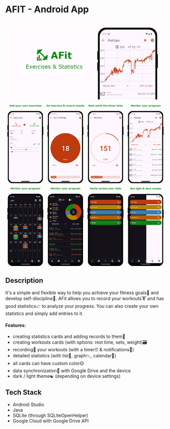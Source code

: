 # AFIT - Android App

<img src="https://github.com/lestec-al/afit/raw/master/readme_logo.png"/>

<img src="https://github.com/lestec-al/afit/raw/master/readme_pic.png"/>

## Description
It's a simple and flexible way to help you achieve your fitness goals💪 and develop self-discipline🧘.
AFit allows you to record your workouts🏋️ and has good statistics📈 to analyze your progress. You can also create your own statistics and simply add entries to it.

#### Features:
- creating statistics cards and adding records to them📝
- creating workouts cards (with options: rest time, sets, weight)🗃
- recording💾 your workouts (with a timer⏰ & notifications🔔)
- detailed statistics (with list📄, graph📉, calendar📅)
- all cards can have custom color🟡
- data synchronization🔄 with Google Drive and the device
- dark / light theme☯️ (depending on device settings)

## Tech Stack
- Android Studio
- Java
- SQLite (through SQLiteOpenHelper)
- Google Cloud with Google Drive API